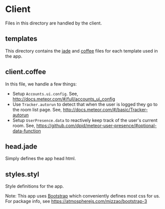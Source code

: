 # Client
Files in this directory are handled by the client.

## templates
This directory contains the [jade](http://jade-lang.com/) and [coffee](http://coffeescript.org/) files for each template used in the app.

## client.coffee
In this file, we handle a few things:
* Setup `Accounts.ui.config`. See, http://docs.meteor.com/#/full/accounts_ui_config
* Use `Tracker.autorun` to detect that when the user is logged they go to the room list page. See, http://docs.meteor.com/#/basic/Tracker-autorun
* Setup `UserPresence.data` to reactively keep track of the user's current room. See, https://github.com/dpid/meteor-user-presence/#optional-data-function

## head.jade
Simply defines the app head html.

## styles.styl
Style definitions for the app.

Note: This app uses [Bootstrap](http://getbootstrap.com/) which conveniently defines most css for us. For package info, see https://atmospherejs.com/mizzao/bootstrap-3
